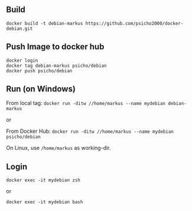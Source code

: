 ## Build
`docker build -t debian-markus https://github.com/psicho2000/docker-debian.git`

## Push Image to docker hub
```
docker login
docker tag debian-markus psicho/debian
docker push psicho/debian
```

## Run (on Windows)
From local tag:
`docker run -ditw //home/markus --name mydebian debian-markus`

or

From Docker Hub:
`docker run -ditw //home/markus --name mydebian psicho/debian`

On Linux, use `/home/markus` as working-dir.

## Login
`docker exec -it mydebian zsh`

or

`docker exec -it mydebian bash`